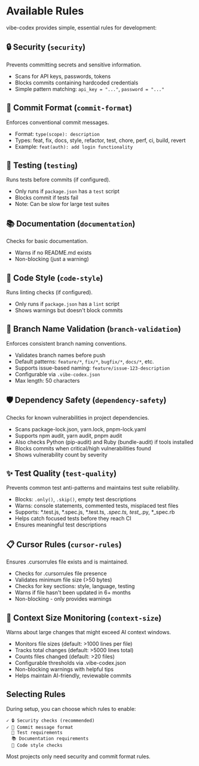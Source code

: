 # Available Rules

vibe-codex provides simple, essential rules for development:

## 🔒 Security (`security`)
Prevents committing secrets and sensitive information.
- Scans for API keys, passwords, tokens
- Blocks commits containing hardcoded credentials
- Simple pattern matching: `api_key = "..."`, `password = "..."`

## 📝 Commit Format (`commit-format`)
Enforces conventional commit messages.
- Format: `type(scope): description`
- Types: feat, fix, docs, style, refactor, test, chore, perf, ci, build, revert
- Example: `feat(auth): add login functionality`

## 🧪 Testing (`testing`)
Runs tests before commits (if configured).
- Only runs if `package.json` has a `test` script
- Blocks commit if tests fail
- Note: Can be slow for large test suites

## 📚 Documentation (`documentation`)
Checks for basic documentation.
- Warns if no README.md exists
- Non-blocking (just a warning)

## 🎨 Code Style (`code-style`)
Runs linting checks (if configured).
- Only runs if `package.json` has a `lint` script
- Shows warnings but doesn't block commits

## 🌿 Branch Name Validation (`branch-validation`)
Enforces consistent branch naming conventions.
- Validates branch names before push
- Default patterns: `feature/*`, `fix/*`, `bugfix/*`, `docs/*`, etc.
- Supports issue-based naming: `feature/issue-123-description`
- Configurable via `.vibe-codex.json`
- Max length: 50 characters

## 🛡️ Dependency Safety (`dependency-safety`)
Checks for known vulnerabilities in project dependencies.
- Scans package-lock.json, yarn.lock, pnpm-lock.yaml
- Supports npm audit, yarn audit, pnpm audit
- Also checks Python (pip-audit) and Ruby (bundle-audit) if tools installed
- Blocks commits when critical/high vulnerabilities found
- Shows vulnerability count by severity

## ✨ Test Quality (`test-quality`)
Prevents common test anti-patterns and maintains test suite reliability.
- Blocks: `.only()`, `.skip()`, empty test descriptions
- Warns: console statements, commented tests, misplaced test files
- Supports: *.test.js, *.spec.js, *.test.ts, *.spec.ts, test_*.py, *_spec.rb
- Helps catch focused tests before they reach CI
- Ensures meaningful test descriptions

## 📋 Cursor Rules (`cursor-rules`)
Ensures .cursorrules file exists and is maintained.
- Checks for .cursorrules file presence
- Validates minimum file size (>50 bytes)
- Checks for key sections: style, language, testing
- Warns if file hasn't been updated in 6+ months
- Non-blocking - only provides warnings

## 📏 Context Size Monitoring (`context-size`)
Warns about large changes that might exceed AI context windows.
- Monitors file sizes (default: >1000 lines per file)
- Tracks total changes (default: >5000 lines total)
- Counts files changed (default: >20 files)
- Configurable thresholds via .vibe-codex.json
- Non-blocking warnings with helpful tips
- Helps maintain AI-friendly, reviewable commits

## Selecting Rules

During setup, you can choose which rules to enable:
```
✓ 🔒 Security checks (recommended)
✓ 📝 Commit message format
  🧪 Test requirements
  📚 Documentation requirements
  🎨 Code style checks
```

Most projects only need security and commit format rules.